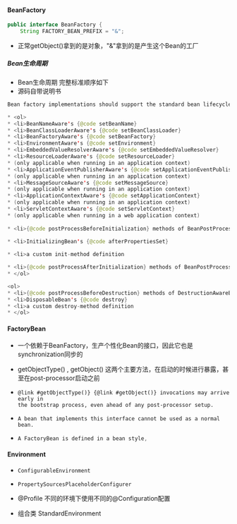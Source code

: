 

#### BeanFactory

```java
public interface BeanFactory {
    String FACTORY_BEAN_PREFIX = "&";
```

- 正常getObject()拿到的是对象，"&"拿到的是产生这个Bean的工厂

##### Bean生命周期

- Bean生命周期 完整标准顺序如下
- 源码自带说明书

```java
Bean factory implementations should support the standard bean lifecycle interfaces as far as possible. The full set of initialization methods and their standard order is:
```

```java
* <ol>
* <li>BeanNameAware's {@code setBeanName}
* <li>BeanClassLoaderAware's {@code setBeanClassLoader}
* <li>BeanFactoryAware's {@code setBeanFactory}
* <li>EnvironmentAware's {@code setEnvironment}
* <li>EmbeddedValueResolverAware's {@code setEmbeddedValueResolver}
* <li>ResourceLoaderAware's {@code setResourceLoader}
* (only applicable when running in an application context)
* <li>ApplicationEventPublisherAware's {@code setApplicationEventPublisher}
* (only applicable when running in an application context)
* <li>MessageSourceAware's {@code setMessageSource}
* (only applicable when running in an application context)
* <li>ApplicationContextAware's {@code setApplicationContext}
* (only applicable when running in an application context)
* <li>ServletContextAware's {@code setServletContext}
* (only applicable when running in a web application context)
    
* <li>{@code postProcessBeforeInitialization} methods of BeanPostProcessors

* <li>InitializingBean's {@code afterPropertiesSet}
    
* <li>a custom init-method definition

* <li>{@code postProcessAfterInitialization} methods of BeanPostProcessors
* </ol>
```

```java
<ol>
* <li>{@code postProcessBeforeDestruction} methods of DestructionAwareBeanPostProcessors
* <li>DisposableBean's {@code destroy}
* <li>a custom destroy-method definition
* </ol>
```



#### FactoryBean

- 一个依赖于BeanFactory，生产个性化Bean的接口，因此它也是synchronization同步的

- getObjectType() , getObject() 这两个主要方法，在启动的时候进行暴露，甚至在post-processor启动之前

- ```
  @link #getObjectType()} {@link #getObject()} invocations may arrive early in
  the bootstrap process, even ahead of any post-processor setup.
  ```

- ```
  A bean that implements this interface cannot be used as a normal bean.
  ```

- ```java
  A FactoryBean is defined in a bean style,
  ```



#### Environment

- ```
  ConfigurableEnvironment
  ```

- ```java
  PropertySourcesPlaceholderConfigurer
  ```

- @Profile 不同的环境下使用不同的@Configuration配置

- 组合类 StandardEnvironment